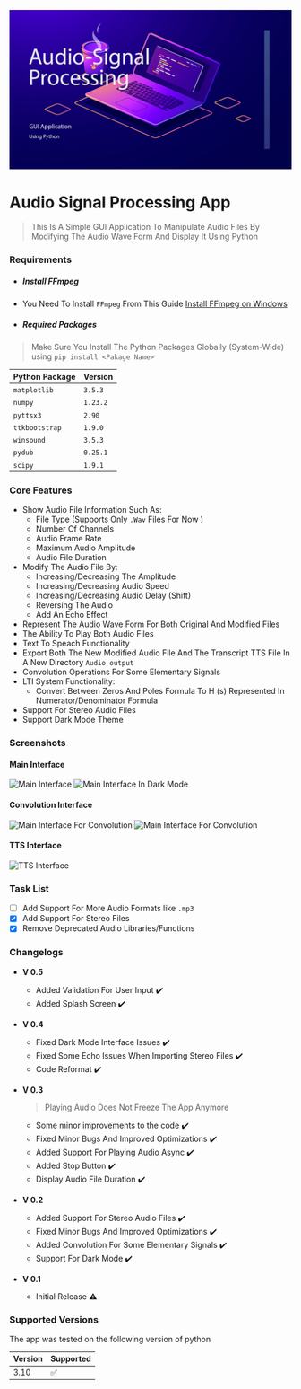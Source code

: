 ![](https://github.com/shalabycr7/Audio-Signal-Proccessing-App-GUI-in-Python/blob/Features/Cover%20Design.png)

# Audio Signal Processing App

> This Is A Simple GUI Application To Manipulate Audio Files By Modifying The Audio Wave Form And Display It Using
> Python

### Requirements

* ##### Install FFmpeg

* You Need To Install `FFmpeg` From This
  Guide [Install FFmpeg on Windows](<https://www.wikihow.com/Install-FFmpeg-on-Windows>)

* ##### Required Packages

> Make Sure You Install The Python Packages Globally (System-Wide) using `pip install <Pakage Name>`

| Python Package | Version  |
|----------------|----------|
| `matplotlib`   | `3.5.3`  |
| `numpy`        | `1.23.2` |
| `pyttsx3`      | `2.90`   |
| `ttkbootstrap` | `1.9.0`  |
| `winsound`     | `3.5.3`  |
| `pydub`        | `0.25.1` |
| `scipy`        | `1.9.1`  |

### Core Features

* Show Audio File Information Such As:
    * File Type (Supports Only `.Wav` Files For Now )
    * Number Of Channels
    * Audio Frame Rate
    * Maximum Audio Amplitude
    * Audio File Duration
* Modify The Audio File By:
    * Increasing/Decreasing The Amplitude
    * Increasing/Decreasing Audio Speed
    * Increasing/Decreasing Audio Delay (Shift)
    * Reversing The Audio
    * Add An Echo Effect
* Represent The Audio Wave Form For Both Original And Modified Files
* The Ability To Play Both Audio Files
* Text To Speach Functionality
* Export Both The New Modified Audio File And The Transcript TTS File In A New Directory `Audio output`
* Convolution Operations For Some Elementary Signals
* LTI System Functionality:
    * Convert Between Zeros And Poles Formula To H (s) Represented In Numerator/Denominator Formula
* Support For Stereo Audio Files
* Support Dark Mode Theme

### Screenshots

#### Main Interface

![Main Interface][s1]
![Main Interface In Dark Mode][s2]

#### Convolution Interface

![Main Interface For Convolution][s3]
![Main Interface For Convolution][s4]

#### TTS Interface

![TTS Interface][s5]


[s1]: https://github.com/shalabycr7/Audio-Signal-Proccessing-App-GUI-in-Python/blob/b9debebd0c047fa9d33f3abca1ebfea73e21faf2/Screenshots/11.png "Main Interface"

[s2]: https://github.com/shalabycr7/Audio-Signal-Proccessing-App-GUI-in-Python/blob/b9debebd0c047fa9d33f3abca1ebfea73e21faf2/Screenshots/22.png "Main Interface In Dark Mode"

[s3]: https://github.com/shalabycr7/Audio-Signal-Proccessing-App-GUI-in-Python/blob/b9debebd0c047fa9d33f3abca1ebfea73e21faf2/Screenshots/33.png "Main Interface For Convolution"

[s4]: https://github.com/shalabycr7/Audio-Signal-Proccessing-App-GUI-in-Python/blob/b9debebd0c047fa9d33f3abca1ebfea73e21faf2/Screenshots/44.png "Main Interface For Convolution"

[s5]: https://github.com/shalabycr7/Audio-Signal-Proccessing-App-GUI-in-Python/blob/b9debebd0c047fa9d33f3abca1ebfea73e21faf2/Screenshots/55.png "TTS Interface"

### Task List

- [ ] Add Support For More Audio Formats like `.mp3`
- [x] Add Support For Stereo Files
- [x] Remove Deprecated Audio Libraries/Functions

### Changelogs

* **V 0.5**
    * Added Validation For User Input :heavy_check_mark:
    * Added Splash Screen :heavy_check_mark:

* **V 0.4**
    * Fixed Dark Mode Interface Issues :heavy_check_mark:
    * Fixed Some Echo Issues When Importing Stereo Files :heavy_check_mark:
    * Code Reformat :heavy_check_mark:

* **V 0.3**
  > Playing Audio Does Not Freeze The App Anymore
    * Some minor improvements to the code :heavy_check_mark:
    * Fixed Minor Bugs And Improved Optimizations :heavy_check_mark:
    * Added Support For Playing Audio Async :heavy_check_mark:
    * Added Stop Button :heavy_check_mark:
    * Display Audio File Duration :heavy_check_mark:

* **V 0.2**
    * Added Support For Stereo Audio Files :heavy_check_mark:
    * Fixed Minor Bugs And Improved Optimizations :heavy_check_mark:
    * Added Convolution For Some Elementary Signals :heavy_check_mark:
    * Support For Dark Mode :heavy_check_mark:
* **V 0.1**
    * Initial Release :warning:

### Supported Versions

The app was tested on the following version of python

| Version | Supported          |
|---------|--------------------|
| 3.10    | :white_check_mark: |


